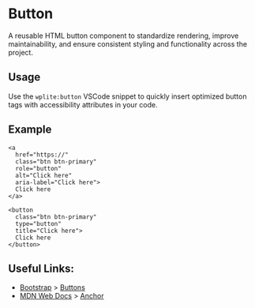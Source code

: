 # Button

A reusable HTML button component to standardize rendering, improve maintainability, and ensure consistent styling and functionality across the project.

## Usage

Use the `wplite:button` VSCode snippet to quickly insert optimized button tags with accessibility attributes in your code.

## Example

```phtml
<a
  href="https://"
  class="btn btn-primary"
  role="button"
  alt="Click here"
  aria-label="Click here">
  Click here
</a>

<button
  class="btn btn-primary"
  type="button"
  title="Click here">
  Click here
</button>
```

## Useful Links:

- [Bootstrap](https://getbootstrap.com/) > [Buttons](https://getbootstrap.com/docs/5.3/components/buttons/)
- [MDN Web Docs](https://developer.mozilla.org/en-US/) > [Anchor](https://developer.mozilla.org/en-US/docs/Web/HTML/Element/a)
